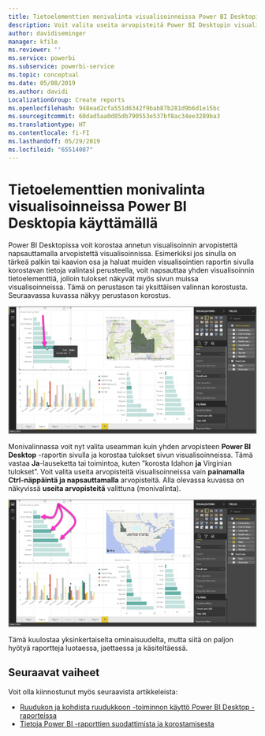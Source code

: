 ```yaml
---
title: Tietoelementtien monivalinta visualisoinneissa Power BI Desktopia käyttämällä
description: Voit valita useita arvopisteitä Power BI Desktopin visualisoinneissa vain painamalla Ctrl-näppäintä ja napsauttamalla
author: davidiseminger
manager: kfile
ms.reviewer: ''
ms.service: powerbi
ms.subservice: powerbi-service
ms.topic: conceptual
ms.date: 05/08/2019
ms.author: davidi
LocalizationGroup: Create reports
ms.openlocfilehash: 948ead2cfa551d6342f9bab87b281d9b6d1e15bc
ms.sourcegitcommit: 60dad5aa0d85db790553e537bf8ac34ee3289ba3
ms.translationtype: HT
ms.contentlocale: fi-FI
ms.lasthandoff: 05/29/2019
ms.locfileid: "65514087"
---
```

# <a name="multi-select-data-elements-in-visuals-using-power-bi-desktop"></a>Tietoelementtien monivalinta visualisoinneissa Power BI Desktopia käyttämällä

Power BI Desktopissa voit korostaa annetun visualisoinnin arvopistettä napsauttamalla arvopistettä visualisoinnissa. Esimerkiksi jos sinulla on tärkeä palkin tai kaavion osa ja haluat muiden visualisointien raportin sivulla korostavan tietoja valintasi perusteella, voit napsauttaa yhden visualisoinnin tietoelementtiä, jolloin tulokset näkyvät myös sivun muissa visualisoinneissa. Tämä on perustason tai yksittäisen valinnan korostusta. Seuraavassa kuvassa näkyy perustason korostus. 

![Yksittäinen arvopiste valittuna](media/desktop-multi-select/multi-select_01.png)

Monivalinnassa voit nyt valita useamman kuin yhden arvopisteen **Power BI Desktop** -raportin sivulla ja korostaa tulokset sivun visualisoinneissa. Tämä vastaa **Ja**-lauseketta tai toimintoa, kuten ”korosta Idahon **ja** Virginian tulokset”. Voit valita useita arvopisteitä visualisoinneissa vain  **painamalla Ctrl-näppäintä ja napsauttamalla** arvopisteitä. Alla olevassa kuvassa on näkyvissä **useita arvopisteitä** valittuna (monivalinta).

![Useita arvopisteitä valittuna](media/desktop-multi-select/multi-select_02.png)

Tämä kuulostaa yksinkertaiselta ominaisuudelta, mutta siitä on paljon hyötyä raportteja luotaessa, jaettaessa ja käsiteltäessä. 

## <a name="next-steps"></a>Seuraavat vaiheet

Voit olla kiinnostunut myös seuraavista artikkeleista:

* [Ruudukon ja kohdista ruudukkoon -toiminnon käyttö Power BI Desktop -raporteissa](desktop-gridlines-snap-to-grid.md)
* [Tietoja Power BI -raporttien suodattimista ja korostamisesta](power-bi-reports-filters-and-highlighting.md)

